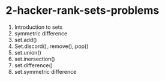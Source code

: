 # 2-hacker-rank-sets-problems

  1) Introduction to sets
  2) symmetric difference
  3) set.add()
  4) Set.discord(),.remove(),.pop()
  5) set.union() 
  6) set.inersection()
  7) set.difference()
  8) set.symmetric difference

